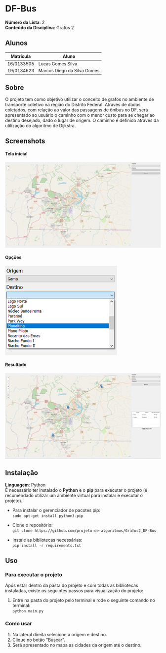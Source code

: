 # DF-Bus

**Número da Lista**: 2<br>
**Conteúdo da Disciplina**: Grafos 2<br>

## Alunos
|Matrícula | Aluno |
| -- | -- |
| 16/0133505  |  Lucas Gomes Silva |
| 19/0134623  |  Marcos Diego da Silva Gomes |

## Sobre 
O projeto tem como objetivo utilizar o conceito de grafos no ambiente de transporte coletivo na região do Distrito Federal. Através de dados coletados, com relação ao valor das passagens de ônibus no DF, será apresentado ao usuário o caminho com o menor custo para se chegar ao destino desejado, dado o lugar de origem. O caminho é definido através da utilização do algoritmo de Dijkstra.

## Screenshots
#### Tela inicial
![start_screen](images/start_screen.png)
#### Opções
![options](images/options.png)
#### Resultado
![result](images/result.png)

## Instalação 
**Linguagem**: Python<br>
É necessário ter instalado o **Python** e o **pip** para executar o projeto (é recomendado utilizar um ambiente virtual para instalar e executar o projeto).

- Para instalar o gerenciador de pacotes pip:<br>
    ``` sudo apt-get install python3-pip ```
    
- Clone o repositório:<br>
    ``` git clone https://github.com/projeto-de-algoritmos/Grafos2_DF-Bus ```

- Instale as bibliotecas necessárias:<br>
    ``` pip install -r requirements.txt ```

## Uso 
### Para executar o projeto
Após estar dentro da pasta do projeto e com todas as bibliotecas instaladas, existe os seguintes passos para visualização do projeto: <br>
1. Entre na pasta do projeto pelo terminal e rode o seguinte comando no terminal: <br>
    ``` python main.py ```

### Como usar
1. Na lateral direita selecione a origem e destino.
2. Clique no botão "Buscar".
3. Será apresentado no mapa as cidades da origem até o destino.




